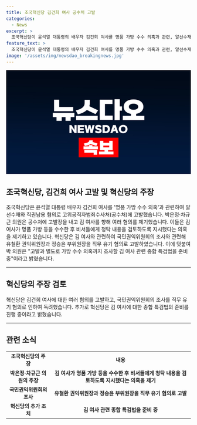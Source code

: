 ```yaml
---
title: 조국혁신당 김건희 여사 공수처 고발
categories:
  - News
excerpt: >
  조국혁신당이 윤석열 대통령의 배우자 김건희 여사를 명품 가방 수수 의혹과 관련, 알선수재와 직권남용 혐의로 고위공직자범죄수사처(공수처)에 고발했다. 조국혁신당 소속 의원들은 김 여사의 명품 가방과 관련, 국가보훈부 사무관 소개 등을 비서들에게 지시한 의혹을 강조하며 국민권익위원회의 종결 처리를 직무 유기 혐의로 고발했다. 이에 대비해 김 여사 관련 종합 특검법을 준비 중인 것으로 밝혔다. (150자)
feature_text: >
  조국혁신당이 윤석열 대통령의 배우자 김건희 여사를 명품 가방 수수 의혹과 관련, 알선수재와 직권남용 혐의로 고위공직자범죄수사처(공수처)에 고발했다. 조국혁신당 소속 의원들은 김 여사의 명품 가방과 관련, 국가보훈부 사무관 소개 등을 비서들에게 지시한 의혹을 강조하며 국민권익위원회의 종결 처리를 직무 유기 혐의로 고발했다. 이에 대비해 김 여사 관련 종합 특검법을 준비 중인 것으로 밝혔다. (150자)
image: '/assets/img/newsdao_breakingnews.jpg'
---
```


<p><img src="/assets/img/newsdao_breakingnews.jpg" alt="pcversion 속보" /></p>

<h2 data-ke-size="size26">조국혁신당, 김건희 여사 고발 및 혁신당의 주장</h2>

<p>조국혁신당은 윤석열 대통령 배우자 김건희 여사를 '명품 가방 수수 의혹'과 관련하여 알선수재와 직권남용 혐의로 고위공직자범죄수사처(공수처)에 고발했습니다. 박은정·차규근 의원은 공수처에 고발장을 내고 김 여사를 향해 여러 혐의를 제기했습니다. 이들은 김 여사가 명품 가방 등을 수수한 후 비서들에게 청탁 내용을 검토하도록 지시했다는 의혹을 제기하고 있습니다. 혁신당은 김 여사와 관련하여 국민권익위원회의 조사와 관련해 유철환 권익위원장과 정승윤 부위원장을 직무 유기 혐의로 고발하였습니다. 이에 덧붙여 박 의원은 "고발과 별도로 가방 수수 의혹까지 조사할 김 여사 관련 종합 특검법을 준비 중"이라고 밝혔습니다.</p>

<hr>

<h2 data-ke-size="size26">혁신당의 주장 검토</h2>

<p>혁신당은 김건희 여사에 대한 여러 혐의를 고발하고, 국민권익위원회의 조사를 직무 유기 혐의로 인하여 독려했습니다. 추가로 혁신당은 김 여사에 대한 종합 특검법의 준비를 진행 중이라고 밝혔습니다.</p>

<hr>

<h2 data-ke-size="size26">관련 소식</h2>

<table>
  <tbody>
    <tr>
      <td style="text-align: center; height: 17px;"><b>조국혁신당의 주장</b></td>
      <td style="text-align: center; height: 17px;"><b>내용</b></td>
    </tr>
    <tr>
      <td style="text-align: center; height: 17px;"><b>박은정·차규근 의원의 주장</b></td>
      <td style="text-align: center; height: 17px;"><b>김 여사가 명품 가방 등을 수수한 후 비서들에게 청탁 내용을 검토하도록 지시했다는 의혹을 제기</b></td>
    </tr>
    <tr>
      <td style="text-align: center; height: 17px;"><b>국민권익위원회의 조사</b></td>
      <td style="text-align: center; height: 17px;"><b>유철환 권익위원장과 정승윤 부위원장을 직무 유기 혐의로 고발</b></td>
    </tr>
    <tr>
      <td style="text-align: center; height: 17px;"><b>혁신당의 추가 조치</b></td>
      <td style="text-align: center; height: 17px;"><b>김 여사 관련 종합 특검법을 준비 중</b></td>
    </tr>
  </tbody>
</table>

<p data-ke-size="size16">&nbsp;</p>

